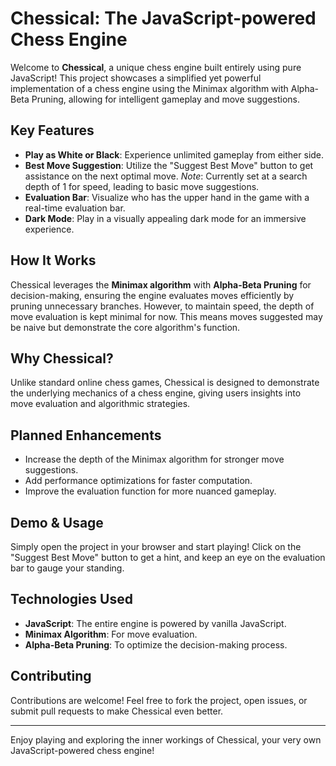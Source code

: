# Chessical: The JavaScript-powered Chess Engine

Welcome to **Chessical**, a unique chess engine built entirely using pure JavaScript! This project showcases a simplified yet powerful implementation of a chess engine using the Minimax algorithm with Alpha-Beta Pruning, allowing for intelligent gameplay and move suggestions.

## Key Features

- **Play as White or Black**: Experience unlimited gameplay from either side.
- **Best Move Suggestion**: Utilize the "Suggest Best Move" button to get assistance on the next optimal move. *Note*: Currently set at a search depth of 1 for speed, leading to basic move suggestions.
- **Evaluation Bar**: Visualize who has the upper hand in the game with a real-time evaluation bar.
- **Dark Mode**: Play in a visually appealing dark mode for an immersive experience.

## How It Works

Chessical leverages the **Minimax algorithm** with **Alpha-Beta Pruning** for decision-making, ensuring the engine evaluates moves efficiently by pruning unnecessary branches. However, to maintain speed, the depth of move evaluation is kept minimal for now. This means moves suggested may be naive but demonstrate the core algorithm's function.

## Why Chessical?

Unlike standard online chess games, Chessical is designed to demonstrate the underlying mechanics of a chess engine, giving users insights into move evaluation and algorithmic strategies.

## Planned Enhancements

- Increase the depth of the Minimax algorithm for stronger move suggestions.
- Add performance optimizations for faster computation.
- Improve the evaluation function for more nuanced gameplay.

## Demo & Usage

Simply open the project in your browser and start playing! Click on the "Suggest Best Move" button to get a hint, and keep an eye on the evaluation bar to gauge your standing.

## Technologies Used

- **JavaScript**: The entire engine is powered by vanilla JavaScript.
- **Minimax Algorithm**: For move evaluation.
- **Alpha-Beta Pruning**: To optimize the decision-making process.

## Contributing

Contributions are welcome! Feel free to fork the project, open issues, or submit pull requests to make Chessical even better.



---

Enjoy playing and exploring the inner workings of Chessical, your very own JavaScript-powered chess engine!
